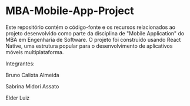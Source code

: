# MBA-Mobile-App-Project
Este repositório contém o código-fonte e os recursos relacionados ao projeto desenvolvido como parte da disciplina de "Mobile Application" do MBA em Engenharia de Software. O projeto foi construído usando React Native, uma estrutura popular para o desenvolvimento de aplicativos móveis multiplataforma.

Integrantes:

Bruno Calixta Almeida

Sabrina Midori Assato

Elder Luiz 
